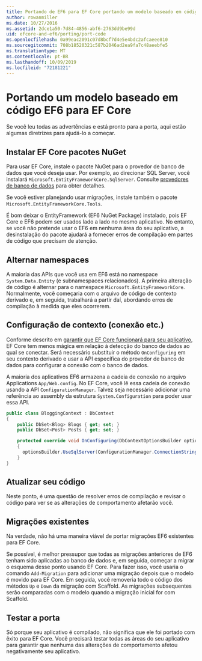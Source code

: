 ```yaml
---
title: Portando de EF6 para EF Core portando um modelo baseado em código-EF
author: rowanmiller
ms.date: 10/27/2016
ms.assetid: 2dce1a50-7d84-4856-abf6-2763dd9be99d
uid: efcore-and-ef6/porting/port-code
ms.openlocfilehash: 0a99eac2091c07d8bcf7d4e5e4bdc2afcaeee810
ms.sourcegitcommit: 708b18520321c587b2046ad2ea9fa7c48aeebfe5
ms.translationtype: MT
ms.contentlocale: pt-BR
ms.lasthandoff: 10/09/2019
ms.locfileid: "72181221"
---
```

# <a name="porting-an-ef6-code-based-model-to-ef-core"></a>Portando um modelo baseado em código EF6 para EF Core

Se você leu todas as advertências e está pronto para a porta, aqui estão algumas diretrizes para ajudá-lo a começar.

## <a name="install-ef-core-nuget-packages"></a>Instalar EF Core pacotes NuGet

Para usar EF Core, instale o pacote NuGet para o provedor de banco de dados que você deseja usar. Por exemplo, ao direcionar SQL Server, você instalará `Microsoft.EntityFrameworkCore.SqlServer`. Consulte [provedores de banco de dados](../../core/providers/index.md) para obter detalhes.

Se você estiver planejando usar migrações, instale também o pacote `Microsoft.EntityFrameworkCore.Tools`.

É bom deixar o EntityFramework (EF6 NuGet Package) instalado, pois EF Core e EF6 podem ser usados lado a lado no mesmo aplicativo. No entanto, se você não pretende usar o EF6 em nenhuma área do seu aplicativo, a desinstalação do pacote ajudará a fornecer erros de compilação em partes de código que precisam de atenção.

## <a name="swap-namespaces"></a>Alternar namespaces

A maioria das APIs que você usa em EF6 está no namespace `System.Data.Entity` (e subnamespaces relacionados). A primeira alteração de código é alternar para o namespace `Microsoft.EntityFrameworkCore`. Normalmente, você começaria com o arquivo de código de contexto derivado e, em seguida, trabalhará a partir daí, abordando erros de compilação à medida que eles ocorrerem.

## <a name="context-configuration-connection-etc"></a>Configuração de contexto (conexão etc.)

Conforme descrito em [garantir que EF Core funcionará para seu aplicativo](ensure-requirements.md), EF Core tem menos mágica em relação à detecção do banco de dados ao qual se conectar. Será necessário substituir o método `OnConfiguring` em seu contexto derivado e usar a API específica do provedor de banco de dados para configurar a conexão com o banco de dados.

A maioria dos aplicativos EF6 armazena a cadeia de conexão no arquivo Applications `App/Web.config`. No EF Core, você lê essa cadeia de conexão usando a API `ConfigurationManager`. Talvez seja necessário adicionar uma referência ao assembly da estrutura `System.Configuration` para poder usar essa API.

``` csharp
public class BloggingContext : DbContext
{
    public DbSet<Blog> Blogs { get; set; }
    public DbSet<Post> Posts { get; set; }

    protected override void OnConfiguring(DbContextOptionsBuilder optionsBuilder)
    {
      optionsBuilder.UseSqlServer(ConfigurationManager.ConnectionStrings["BloggingDatabase"].ConnectionString);
    }
}
```

## <a name="update-your-code"></a>Atualizar seu código

Neste ponto, é uma questão de resolver erros de compilação e revisar o código para ver se as alterações de comportamento afetarão você.

## <a name="existing-migrations"></a>Migrações existentes

Na verdade, não há uma maneira viável de portar migrações EF6 existentes para EF Core.

Se possível, é melhor pressupor que todas as migrações anteriores de EF6 tenham sido aplicadas ao banco de dados e, em seguida, começar a migrar o esquema desse ponto usando EF Core. Para fazer isso, você usaria o comando `Add-Migration` para adicionar uma migração depois que o modelo é movido para EF Core. Em seguida, você removeria todo o código dos métodos `Up` e `Down` da migração com Scaffold. As migrações subsequentes serão comparadas com o modelo quando a migração inicial for com Scaffold.

## <a name="test-the-port"></a>Testar a porta

Só porque seu aplicativo é compilado, não significa que ele foi portado com êxito para EF Core. Você precisará testar todas as áreas do seu aplicativo para garantir que nenhuma das alterações de comportamento afetou negativamente seu aplicativo.
